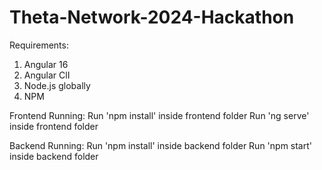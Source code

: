 # Theta-Network-2024-Hackathon

Requirements:
1. Angular 16
2. Angular ClI
3. Node.js globally
4. NPM

Frontend Running:
Run 'npm install' inside frontend folder
Run 'ng serve' inside frontend folder

Backend Running:
Run 'npm install' inside backend folder
Run 'npm start' inside backend folder
